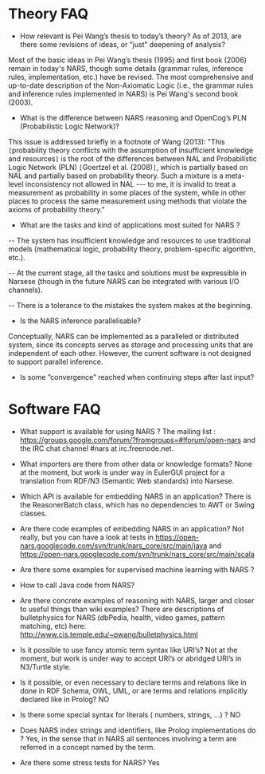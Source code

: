 # Theory FAQ #

  * How relevant is Pei Wang’s thesis to today’s theory? As of 2013, are there some revisions of ideas, or ”just” deepening of analysis?

Most of the basic ideas in Pei Wang’s thesis (1995) and first book (2006) remain in today's NARS, though some details (grammar rules, inference rules, implementation, etc.) have be revised. The most comprehensive and up-to-date description of the Non-Axiomatic Logic (i.e., the grammar rules and inference rules implemented in NARS) is Pei Wang's second book (2003).

  * What is the difference between NARS reasoning and OpenCog’s PLN (Probabilistic Logic Network)?

This issue is addressed briefly in a footnote of Wang (2013): "This `[`probability theory conflicts with the assumption of insufficient knowledge and resources`]` is the root of the differences between NAL and Probabilistic Logic Network (PLN) `[`Goertzel et al. (2008)`]`, which is partially based on NAL and partially based on probability theory. Such a mixture is a meta-level inconsistency not allowed in NAL --- to me, it is invalid to treat a measurement as probability in some places of the system, while in other places to process the same measurement using methods that violate the axioms of probability theory."

  * What are the tasks and kind of applications most suited for NARS ?

-- The system has insufficient knowledge and resources to use traditional models (mathematical logic, probability theory, problem-specific algorithm, etc.).

-- At the current stage, all the tasks and solutions must be expressible in Narsese (though in the future NARS can be integrated with various I/O channels).

-- There is a tolerance to the mistakes the system makes at the beginning.

  * Is the NARS inference parallelisable?

Conceptually, NARS can be implemented as a paralleled or distributed system, since its concepts serves as storage and processing units that are independent of each other. However, the current software is not designed to support parallel inference.

  * Is some ”convergence” reached when continuing steps after last input?

# Software FAQ #

  * What support is available for using NARS ?
The mailing list : https://groups.google.com/forum/?fromgroups=#!forum/open-nars
and the IRC chat channel #nars at irc.freenode.net.

  * What importers are there from other data or knowledge formats?
None at the moment, but work is under way in EulerGUI project for a translation from RDF/N3 (Semantic Web standards) into Narsese.
  * Which API is available for embedding NARS in an application?
There is the ReasonerBatch class, which has no dependencies to AWT or Swing classes.
  * Are there code examples of embedding NARS in an application?
Not really, but you can have a look at tests in https://open-nars.googlecode.com/svn/trunk/nars_core/src/main/java and https://open-nars.googlecode.com/svn/trunk/nars_core/src/main/scala
  * Are there some examples for supervised machine learning with NARS ?
  * How to call Java code from NARS?
  * Are there concrete examples of reasoning with NARS, larger and closer to useful things than wiki examples?
There are descriptions of bulletphysics for NARS (dbPedia, health, video games, pattern matching, etc) here: http://www.cis.temple.edu/~pwang/bulletphysics.html
  * Is it possible to use fancy atomic term syntax like URI’s?
Not at the moment, but work is under way to accept URI’s or abridged URI’s in N3/Turtle style.
  * Is it possible, or even necessary to declare terms and relations like in done in RDF Schema, OWL, UML, or are terms and relations implicitly declared like in Prolog?
NO
  * Is there some special syntax for literals ( numbers, strings, ...) ?
NO
  * Does NARS index strings and identifiers, like Prolog implementations do ?
Yes, in the sense that in NARS all sentences involving a term are referred in a concept named by the term.
  * Are there some stress tests for NARS?
Yes